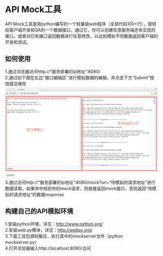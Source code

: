 API Mock工具
============
API Mock工具是用python编写的一个轻量级web程序（全部代码100+行），提供给客户端开发和QA的一个数据接口，通过它，你可以创建任意服务端还未实现的接口，或者对已有接口返回数据进行任意修改，以达到模拟不同数据返回客户端的开发和测试。

如何使用
-------
1.通过浏览器访问http://“服务部署的ip地址”:8080/<br>
2.通过如下图在左边‘‘接口编辑区’’进行模拟数据的编辑，并点击下方“Submit”按钮提交保存<br>
![readme](https://github.com/donotwarry/Simple-Mock-Server/blob/master/readme.png)<br>
3.通过访问http://“服务部署的ip地址”:8080/mock?url=“待模拟的请求地址”进行数据读取，如果命中规则中的mock请求，则直接返回mock接口，否则返回“待模拟的请求地址”的数据response<br>

构建自己的API模拟环境
-------
1.安装python环境，详见：http://www.python.org/<br>
2.安装web.py模块，详见：http://webpy.org/<br>
3.下载工具包源码解压，执行其中的mockserver文件（python mockserver.py）<br>
4.打开浏览器输入http://localhost:8080/访问<br>
